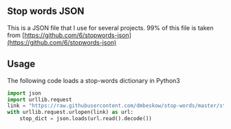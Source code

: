 ## Stop words JSON

This is a JSON file that I use for several projects.  99% of this file is taken from [https://github.com/6/stopwords-json](https://github.com/6/stopwords-json)

## Usage

The following code loads a stop-words dictionary in Python3

```python
import json
import urllib.request
link = "https://raw.githubusercontent.com/dmbeskow/stop-words/master/stopwords-all.json"
with urllib.request.urlopen(link) as url:
    stop_dict = json.loads(url.read().decode())
```
